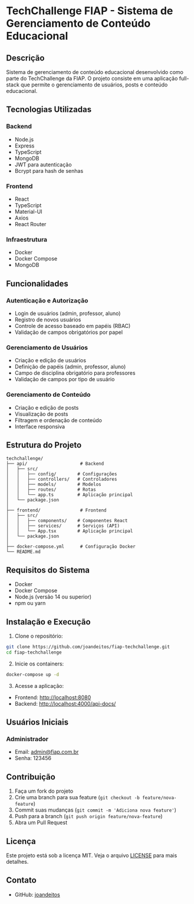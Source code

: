 # TechChallenge FIAP - Sistema de Gerenciamento de Conteúdo Educacional

## Descrição
Sistema de gerenciamento de conteúdo educacional desenvolvido como parte do TechChallenge da FIAP. O projeto consiste em uma aplicação full-stack que permite o gerenciamento de usuários, posts e conteúdo educacional.

## Tecnologias Utilizadas

### Backend
- Node.js
- Express
- TypeScript
- MongoDB
- JWT para autenticação
- Bcrypt para hash de senhas

### Frontend
- React
- TypeScript
- Material-UI
- Axios
- React Router

### Infraestrutura
- Docker
- Docker Compose
- MongoDB

## Funcionalidades

### Autenticação e Autorização
- Login de usuários (admin, professor, aluno)
- Registro de novos usuários
- Controle de acesso baseado em papéis (RBAC)
- Validação de campos obrigatórios por papel

### Gerenciamento de Usuários
- Criação e edição de usuários
- Definição de papéis (admin, professor, aluno)
- Campo de disciplina obrigatório para professores
- Validação de campos por tipo de usuário

### Gerenciamento de Conteúdo
- Criação e edição de posts
- Visualização de posts
- Filtragem e ordenação de conteúdo
- Interface responsiva

## Estrutura do Projeto

```
techchallenge/
├── api/                    # Backend
│   ├── src/
│   │   ├── config/        # Configurações
│   │   ├── controllers/   # Controladores
│   │   ├── models/        # Modelos
│   │   ├── routes/        # Rotas
│   │   └── app.ts         # Aplicação principal
│   └── package.json
│
├── frontend/               # Frontend
│   ├── src/
│   │   ├── components/    # Componentes React
│   │   ├── services/      # Serviços (API)
│   │   └── App.tsx        # Aplicação principal
│   └── package.json
│
├── docker-compose.yml      # Configuração Docker
└── README.md
```

## Requisitos do Sistema

- Docker
- Docker Compose
- Node.js (versão 14 ou superior)
- npm ou yarn

## Instalação e Execução

1. Clone o repositório:
```bash
git clone https://github.com/joandeitos/fiap-techchallenge.git
cd fiap-techchallenge
```

2. Inicie os containers:
```bash
docker-compose up -d
```

3. Acesse a aplicação:
- Frontend: [http://localhost:8080](http://localhost:8080/)
- Backend: [http://localhost:4000/api-docs/](http://localhost:4000/api-docs/)

## Usuários Iniciais

### Administrador
- Email: admin@fiap.com.br
- Senha: 123456

## Contribuição

1. Faça um fork do projeto
2. Crie uma branch para sua feature (`git checkout -b feature/nova-feature`)
3. Commit suas mudanças (`git commit -m 'Adiciona nova feature'`)
4. Push para a branch (`git push origin feature/nova-feature`)
5. Abra um Pull Request

## Licença

Este projeto está sob a licença MIT. Veja o arquivo [LICENSE](LICENSE) para mais detalhes.

## Contato

- GitHub: [joandeitos](https://github.com/joandeitos)
